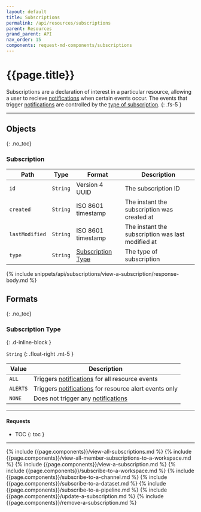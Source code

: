 ```yaml
---
layout: default
title: Subscriptions
permalink: /api/resources/subscriptions
parent: Resources
grand_parent: API
nav_order: 15
components: request-md-components/subscriptions
---
```


# {{page.title}}

Subscriptions are a declaration of interest in a particular resource, allowing a user to recieve [notifications](notifications) when certain events occur. The events that trigger [notifications](notifications) are controlled by the [type of subscription](#subscription-type).
{: .fs-5 }

---

## Objects
{: .no_toc}

### Subscription

Path | Type | Format | Description
---- | ---- | ------ | -----------
`id` | `String` | Version 4 UUID | The subscription ID
`created` | `String` | ISO 8601 timestamp | The instant the subscription was created at
`lastModified` | `String` | ISO 8601 timestamp | The instant the subscription was last modified at
`type` | `String` | [Subscription Type](#subscription-type) | The type of subscription

{% include snippets/api/subscriptions/view-a-subscription/response-body.md %}

## Formats
{: .no_toc}

### Subscription Type
{: .d-inline-block }

`String`
{: .float-right .mt-5 }

Value | Description
----- | -----------
`ALL` | Triggers [notifications](notifications) for all resource events
`ALERTS` | Triggers [notifications](notifications) for resource alert events only
`NONE` | Does not trigger any [notifications](notifications)

---

#### Requests

- TOC
{: toc }

---

{% include {{page.components}}/view-all-subscriptions.md %}
{% include {{page.components}}/view-all-member-subscriptions-to-a-workspace.md %}
{% include {{page.components}}/view-a-subscription.md %}
{% include {{page.components}}/subscribe-to-a-workspace.md %}
{% include {{page.components}}/subscribe-to-a-channel.md %}
{% include {{page.components}}/subscribe-to-a-dataset.md %}
{% include {{page.components}}/subscribe-to-a-pipeline.md %}
{% include {{page.components}}/update-a-subscription.md %}
{% include {{page.components}}/remove-a-subscription.md %}
